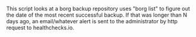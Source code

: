 This script looks at a borg backup repository uses "borg list" to figure out the date of the most recent successful backup. If that was longer than N days ago, an email/whatever alert is sent to the administrator by http request to healthchecks.io.
